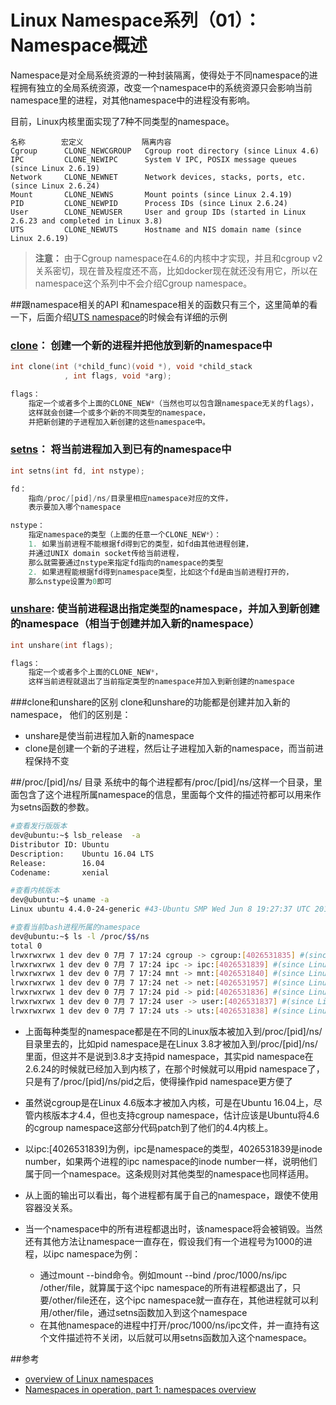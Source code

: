 # Linux Namespace系列（01）：Namespace概述

Namespace是对全局系统资源的一种封装隔离，使得处于不同namespace的进程拥有独立的全局系统资源，改变一个namespace中的系统资源只会影响当前namespace里的进程，对其他namespace中的进程没有影响。

目前，Linux内核里面实现了7种不同类型的namespace。

```
名称        宏定义             隔离内容
Cgroup      CLONE_NEWCGROUP   Cgroup root directory (since Linux 4.6)
IPC         CLONE_NEWIPC      System V IPC, POSIX message queues (since Linux 2.6.19)
Network     CLONE_NEWNET      Network devices, stacks, ports, etc. (since Linux 2.6.24)
Mount       CLONE_NEWNS       Mount points (since Linux 2.4.19)
PID         CLONE_NEWPID      Process IDs (since Linux 2.6.24)
User        CLONE_NEWUSER     User and group IDs (started in Linux 2.6.23 and completed in Linux 3.8)
UTS         CLONE_NEWUTS      Hostname and NIS domain name (since Linux 2.6.19)
```

>**注意：** 由于Cgroup namespace在4.6的内核中才实现，并且和cgroup v2关系密切，现在普及程度还不高，比如docker现在就还没有用它，所以在namespace这个系列中不会介绍Cgroup namespace。

##跟namespace相关的API
和namespace相关的函数只有三个，这里简单的看一下，后面介绍[UTS namespace](https://segmentfault.com/a/1190000006908598)的时候会有详细的示例

### [clone](http://man7.org/linux/man-pages/man2/clone.2.html)： 创建一个新的进程并把他放到新的namespace中
```c
int clone(int (*child_func)(void *), void *child_stack
            , int flags, void *arg);

flags： 
    指定一个或者多个上面的CLONE_NEW*（当然也可以包含跟namespace无关的flags）， 
    这样就会创建一个或多个新的不同类型的namespace， 
    并把新创建的子进程加入新创建的这些namespace中。
```

### [setns](http://man7.org/linux/man-pages/man2/setns.2.html)： 将当前进程加入到已有的namespace中
```c
int setns(int fd, int nstype);

fd： 
    指向/proc/[pid]/ns/目录里相应namespace对应的文件，
    表示要加入哪个namespace

nstype：
    指定namespace的类型（上面的任意一个CLONE_NEW*）：
    1. 如果当前进程不能根据fd得到它的类型，如fd由其他进程创建，
    并通过UNIX domain socket传给当前进程，
    那么就需要通过nstype来指定fd指向的namespace的类型
    2. 如果进程能根据fd得到namespace类型，比如这个fd是由当前进程打开的，
    那么nstype设置为0即可
```

### [unshare](http://man7.org/linux/man-pages/man2/unshare.2.html): 使当前进程退出指定类型的namespace，并加入到新创建的namespace（相当于创建并加入新的namespace）
```c 
int unshare(int flags);

flags：
    指定一个或者多个上面的CLONE_NEW*，
    这样当前进程就退出了当前指定类型的namespace并加入到新创建的namespace
```

###clone和unshare的区别
clone和unshare的功能都是创建并加入新的namespace， 他们的区别是：

* unshare是使当前进程加入新的namespace
* clone是创建一个新的子进程，然后让子进程加入新的namespace，而当前进程保持不变

##/proc/[pid]/ns/ 目录
系统中的每个进程都有/proc/[pid]/ns/这样一个目录，里面包含了这个进程所属namespace的信息，里面每个文件的描述符都可以用来作为setns函数的参数。

```bash
#查看发行版版本
dev@ubuntu:~$ lsb_release  -a
Distributor ID: Ubuntu
Description:    Ubuntu 16.04 LTS
Release:        16.04
Codename:       xenial

#查看内核版本
dev@ubuntu:~$ uname -a
Linux ubuntu 4.4.0-24-generic #43-Ubuntu SMP Wed Jun 8 19:27:37 UTC 2016 x86_64 x86_64 x86_64 GNU/Linux

#查看当前bash进程所属的namespace
dev@ubuntu:~$ ls -l /proc/$$/ns     
total 0
lrwxrwxrwx 1 dev dev 0 7月 7 17:24 cgroup -> cgroup:[4026531835] #(since Linux 4.6)
lrwxrwxrwx 1 dev dev 0 7月 7 17:24 ipc -> ipc:[4026531839] #(since Linux 3.0)
lrwxrwxrwx 1 dev dev 0 7月 7 17:24 mnt -> mnt:[4026531840] #(since Linux 3.8)
lrwxrwxrwx 1 dev dev 0 7月 7 17:24 net -> net:[4026531957] #(since Linux 3.0)
lrwxrwxrwx 1 dev dev 0 7月 7 17:24 pid -> pid:[4026531836] #(since Linux 3.8)
lrwxrwxrwx 1 dev dev 0 7月 7 17:24 user -> user:[4026531837] #(since Linux 3.8)
lrwxrwxrwx 1 dev dev 0 7月 7 17:24 uts -> uts:[4026531838] #(since Linux 3.0)
```

* 上面每种类型的namespace都是在不同的Linux版本被加入到/proc/[pid]/ns/目录里去的，比如pid namespace是在Linux 3.8才被加入到/proc/[pid]/ns/里面，但这并不是说到3.8才支持pid namespace，其实pid namespace在2.6.24的时候就已经加入到内核了，在那个时候就可以用pid namespace了，只是有了/proc/[pid]/ns/pid之后，使得操作pid namespace更方便了

* 虽然说cgroup是在Linux 4.6版本才被加入内核，可是在Ubuntu 16.04上，尽管内核版本才4.4，但也支持cgroup  namespace，估计应该是Ubuntu将4.6的cgroup namespace这部分代码patch到了他们的4.4内核上。

* 以ipc:[4026531839]为例，ipc是namespace的类型，4026531839是inode number，如果两个进程的ipc namespace的inode number一样，说明他们属于同一个namespace。这条规则对其他类型的namespace也同样适用。

* 从上面的输出可以看出，每个进程都有属于自己的namespace，跟使不使用容器没关系。

* 当一个namespace中的所有进程都退出时，该namespace将会被销毁。当然还有其他方法让namespace一直存在，假设我们有一个进程号为1000的进程，以ipc namespace为例：

    * 通过mount --bind命令。例如mount --bind /proc/1000/ns/ipc /other/file，就算属于这个ipc namespace的所有进程都退出了，只要/other/file还在，这个ipc namespace就一直存在，其他进程就可以利用/other/file，通过setns函数加入到这个namespace
    * 在其他namespace的进程中打开/proc/1000/ns/ipc文件，并一直持有这个文件描述符不关闭，以后就可以用setns函数加入这个namespace。

##参考

* [overview of Linux namespaces](http://man7.org/linux/man-pages/man7/namespaces.7.html)
* [Namespaces in operation, part 1: namespaces overview](https://lwn.net/Articles/531114/)
